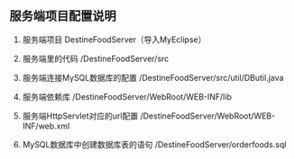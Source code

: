 ## 服务端项目配置说明

1. 服务端项目
DestineFoodServer（导入MyEclipse）

2. 服务端里的代码
/DestineFoodServer/src

3. 服务端连接MySQL数据库的配置
/DestineFoodServer/src/util/DButil.java

4. 服务端依赖库
/DestineFoodServer/WebRoot/WEB-INF/lib

5. 服务端HttpServlet对应的url配置
/DestineFoodServer/WebRoot/WEB-INF/web.xml

6. MySQL数据库中创建数据库表的语句
/DestineFoodServer/orderfoods.sql
